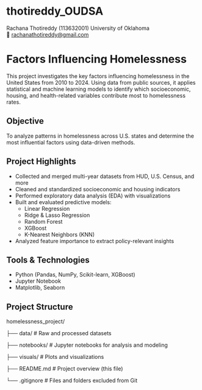 # thotireddy_OUDSA
Rachana Thotireddy (113632001) 
University of Oklahoma  
📧 rachanathotireddy@gmail.com

# Factors Influencing Homelessness

This project investigates the key factors influencing homelessness in the United States from 2010 to 2024. Using data from public sources, it applies statistical and machine learning models to identify which socioeconomic, housing, and health-related variables contribute most to homelessness rates.

## Objective
To analyze patterns in homelessness across U.S. states and determine the most influential factors using data-driven methods.

## Project Highlights
- Collected and merged multi-year datasets from HUD, U.S. Census, and more
- Cleaned and standardized socioeconomic and housing indicators
- Performed exploratory data analysis (EDA) with visualizations
- Built and evaluated predictive models:
  - Linear Regression
  - Ridge & Lasso Regression
  - Random Forest
  - XGBoost
  - K-Nearest Neighbors (KNN)
- Analyzed feature importance to extract policy-relevant insights

## Tools & Technologies
- Python (Pandas, NumPy, Scikit-learn, XGBoost)
- Jupyter Notebook
- Matplotlib, Seaborn

## Project Structure
homelessness_project/

├── data/ # Raw and processed datasets

├── notebooks/ # Jupyter notebooks for analysis and modeling

├── visuals/ # Plots and visualizations

├── README.md # Project overview (this file)

└── .gitignore # Files and folders excluded from Git

